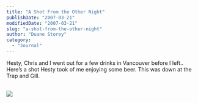 ```yaml
---
title: "A Shot From the Other Night"
publishDate: "2007-03-21"
modifiedDate: "2007-03-21"
slug: "a-shot-from-the-other-night"
author: "Duane Storey"
category:
  - "Journal"
---
```


Hesty, Chris and I went out for a few drinks in Vancouver before I left.. Here’s a shot Hesty took of me enjoying some beer. This was down at the Trap and Gill.

  
[  
![](http://farm1.static.flickr.com/168/423217949_34bc8bbb2b.jpg?v=0)  ](http://www.flickr.com/photos/82743893@N00/423217949/in/photostream/)